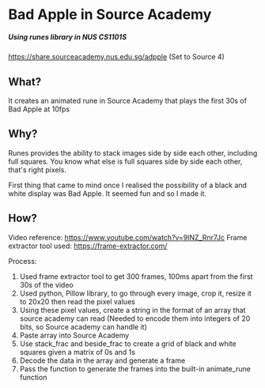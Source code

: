 # Bad Apple in Source Academy
##### Using runes library in NUS CS1101S

https://share.sourceacademy.nus.edu.sg/adpple (Set to Source 4)

## What?
It creates an animated rune in Source Academy that plays the first 30s of Bad Apple at 10fps

## Why?
Runes provides the ability to stack images side by side each other, including full squares.
You know what else is full squares side by side each other, that's right pixels.

First thing that came to mind once I realised the possibility of a black and white display was Bad Apple. 
It seemed fun and so I made it.

## How?
Video reference: https://www.youtube.com/watch?v=9lNZ_Rnr7Jc
Frame extractor tool used: https://frame-extractor.com/

Process:
1. Used frame extractor tool to get 300 frames, 100ms apart from the first 30s of the video
2. Used python, Pillow library, to go through every image, crop it, resize it to 20x20 then read the pixel values
3. Using these pixel values, create a string in the format of an array that source academy can read 
(Needed to encode them into integers of 20 bits, so Source academy can handle it)
4. Paste array into Source Academy
5. Use stack_frac and beside_frac to create a grid of black and white squares given a matrix of 0s and 1s
6. Decode the data in the array and generate a frame
7. Pass the function to generate the frames into the built-in animate_rune function

